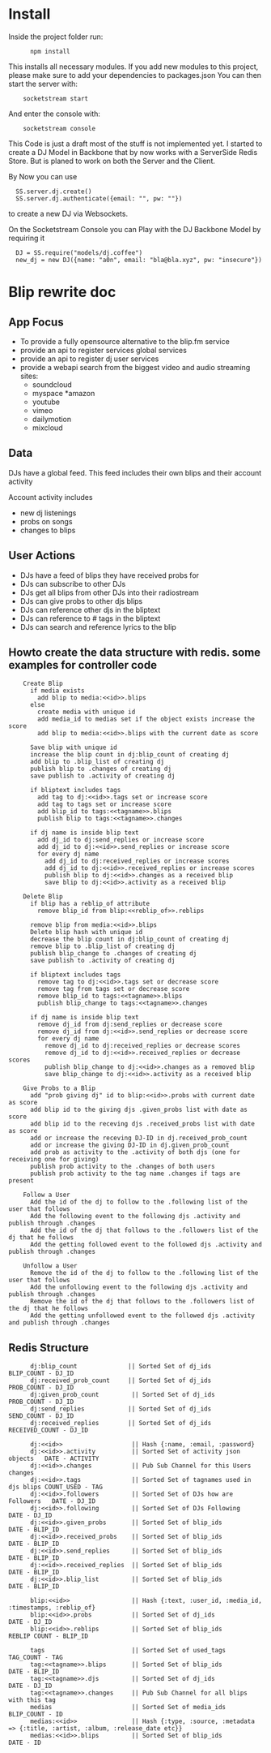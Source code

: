 # Install #
Inside the project folder run:

          npm install

This installs all necessary modules. If you add new modules to this project, please make sure to add your dependencies to packages.json
You can then start the server with:

        socketstream start
        
And enter the console with:

        socketstream console


This Code is just a draft most of the stuff is not implemented yet.
I started to create a DJ Model in Backbone that by now works with a ServerSide
Redis Store. But is planed to work on both the Server and the Client.

By Now you can use 

      SS.server.dj.create() 
      SS.server.dj.authenticate({email: "", pw: ""})

to create a new DJ via Websockets.

On the Socketstream Console you can Play with the DJ Backbone Model by requiring it
  


      DJ = SS.require("models/dj.coffee")
      new_dj = new DJ({name: "a0n", email: "bla@bla.xyz", pw: "insecure"})
  


# Blip rewrite doc #
## App Focus ##
* To provide a fully opensource alternative to the blip.fm service
* provide an api to register services global services  
* provide an api to register dj user services
* provide a webapi search from the biggest video and audio streaming sites:
    * soundcloud
    * myspace
    *amazon
    * youtube
    * vimeo
    * dailymotion
    * mixcloud

## Data ##
  DJs have a global feed. This feed includes their own blips and their account activity
   
  Account activity includes

* new dj listenings
* probs on songs
* changes to blips
  
## User Actions ##
  
*  DJs have a feed of blips they have received probs for
*  DJs can subscribe to other DJs
*  DJs get all blips from other DJs into their radiostream
*  DJs can give probs to other djs blips
*  DJs can reference other djs in the bliptext
*  DJs can reference to # tags in the bliptext
*  DJs can search and reference lyrics to the blip
  


## Howto create the data structure with redis. some examples for controller code ##

        Create Blip
          if media exists
            add blip to media:<<id>>.blips
          else
            create media with unique id
            add media_id to medias set if the object exists increase the score
            add blip to media:<<id>>.blips with the current date as score
  
          Save blip with unique id
          increase the blip count in dj:blip_count of creating dj
          add blip to .blip_list of creating dj
          publish blip to .changes of creating dj
          save publish to .activity of creating dj
  
          if bliptext includes tags
            add tag to dj:<<id>>.tags set or increase score
            add tag to tags set or increase score
            add blip_id to tags:<<tagname>>.blips
            publish blip to tags:<<tagname>>.changes
  
          if dj name is inside blip text
            add dj_id to dj:send_replies or increase score
            add dj_id to dj:<<id>>.send_replies or increase score
            for every dj name
              add dj_id to dj:received_replies or increase scores
              add dj_id to dj:<<id>>.received_replies or increase scores
              publish blip to dj:<<id>>.changes as a received blip
              save blip to dj:<<id>>.activity as a received blip
 
        Delete Blip
          if blip has a reblip_of attribute
            remove blip_id from blip:<<reblip_of>>.reblips

          remove blip from media:<<id>>.blips
          Delete blip hash with unique id
          decrease the blip count in dj:blip_count of creating dj
          remove blip to .blip_list of creating dj
          publish blip_change to .changes of creating dj
          save publish to .activity of creating dj

          if bliptext includes tags
            remove tag to dj:<<id>>.tags set or decrease score
            remove tag from tags set or decrease score
            remove blip_id to tags:<<tagname>>.blips
            publish blip_change to tags:<<tagname>>.changes

          if dj name is inside blip text
            remove dj_id from dj:send_replies or decrease score
            remove dj_id from dj:<<id>>.send_replies or decrease score
            for every dj name
              remove dj_id to dj:received_replies or decrease scores
              remove dj_id to dj:<<id>>.received_replies or decrease scores
              publish blip_change to dj:<<id>>.changes as a removed blip
              save blip_change to dj:<<id>>.activity as a received blip

        Give Probs to a Blip
          add "prob giving dj" id to blip:<<id>>.probs with current date as score
          add blip id to the giving djs .given_probs list with date as score
          add blip id to the receving djs .received_probs list with date as score
          add or increase the receving DJ-ID in dj.received_prob_count
          add or increase the giving DJ-ID in dj.given_prob_count
          add prob as activity to the .activity of both djs (one for receiving one for giving)
          publish prob activity to the .changes of both users
          publish prob activity to the tag name .changes if tags are present

        Follow a User
          Add the id of the dj to follow to the .following list of the user that follows
          Add the following event to the following djs .activity and publish through .changes
          Add the id of the dj that follows to the .followers list of the dj that he follows
          Add the getting followed event to the followed djs .activity and publish through .changes
  
        Unfollow a User
          Remove the id of the dj to follow to the .following list of the user that follows
          Add the unfollowing event to the following djs .activity and publish through .changes
          Remove the id of the dj that follows to the .followers list of the dj that he follows
          Add the getting unfollowed event to the followed djs .activity and publish through .changes


## Redis Structure ##
  
          dj:blip_count              || Sorted Set of dj_ids                 BLIP_COUNT - DJ_ID
          dj:received_prob_count     || Sorted Set of dj_ids                 PROB_COUNT - DJ_ID
          dj:given_prob_count         || Sorted Set of dj_ids                 PROB_COUNT - DJ_ID
          dj:send_replies            || Sorted Set of dj_ids                 SEND_COUNT - DJ_ID
          dj:received_replies        || Sorted Set of dj_ids                 RECEIVED_COUNT - DJ_ID
    
          dj:<<id>>                   || Hash {:name, :email, :password}
          dj:<<id>>.activity          || Sorted Set of activity json objects   DATE - ACTIVITY
          dj:<<id>>.changes           || Pub Sub Channel for this Users changes
          dj:<<id>>.tags              || Sorted Set of tagnames used in djs blips COUNT_USED - TAG
          dj:<<id>>.followers         || Sorted Set of DJs how are Followers   DATE - DJ_ID
          dj:<<id>>.following         || Sorted Set of DJs Following           DATE - DJ_ID
          dj:<<id>>.given_probs       || Sorted Set of blip_ids                DATE - BLIP_ID 
          dj:<<id>>.received_probs    || Sorted Set of blip_ids                DATE - BLIP_ID
          dj:<<id>>.send_replies      || Sorted Set of blip_ids                DATE - BLIP_ID
          dj:<<id>>.received_replies  || Sorted Set of blip_ids                DATE - BLIP_ID
          dj:<<id>>.blip_list         || Sorted Set of blip_ids                DATE - BLIP_ID
    
          blip:<<id>>                 || Hash {:text, :user_id, :media_id, :timestamps, :reblip_of}
          blip:<<id>>.probs           || Sorted Set of dj_ids                  DATE - DJ_ID
          blip:<<id>>.reblips         || Sorted Set of blip_ids                REBLIP COUNT - BLIP_ID
    
          tags                        || Sorted Set of used_tags               TAG_COUNT - TAG
          tag:<<tagname>>.blips       || Sorted Set of blip_ids                DATE - BLIP_ID
          tag:<<tagname>>.djs         || Sorted Set of dj_ids                  DATE - DJ_ID
          tag:<<tagname>>.changes     || Pub Sub Channel for all blips with this tag
          medias                      || Sorted Set of media_ids               BLIP_COUNT - ID
          medias:<<id>>               || Hash {:type, :source, :metadata => {:title, :artist, :album, :release_date etc}}
          medias:<<id>>.blips         || Sorted Set of blip_ids                DATE - ID